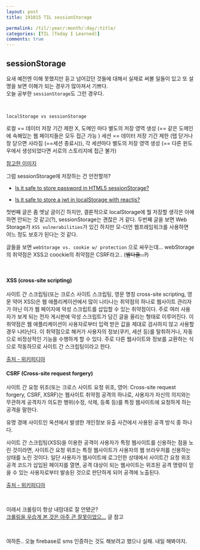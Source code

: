 ```yaml
---
layout: post
title: 191015 TIL sessionStorage

permalink: /til/:year/:month/:day/:title/
categories: [TIL (Today I Learned)]
comments: true
---
```


## **sessionStorage**

요새 예전엔 이해 못했지만 듣고 넘어갔던 것들에 대해서 실제로 써볼 일들이 있고 또 설명을 보면 이해가 되는 경우가 많아져서 기쁘다.  
오늘 공부한 `sessionStorage`도 그런 경우다.   

<br>

`localStorage vs sessionStorage` 

로컬 == 데이터 저장 기간 제한 X, 도메인 마다 별도의 저장 영역 생성 (== 같은 도메인에 속해있는 웹 페이지들은 모두 접근 가능 )
세션 == 데이터 저장 기간 제한 (탭 닫거나 창 닫으면 사라짐 (==세션 종료시)), 각 세션마다 별도의 저장 영역 생성 (== 다른 윈도우에서 생성되었다면 서로의 스토리지에 접근 불가)

[참고한 이미지](http://uxuiz.cafe24.com/wp/wp-content/uploads/2014/12/local_session.png)  


그럼 sessionStorage에 저장하는 건 안전할까?

- [Is it safe to store password in HTML5 sessionStorage?](https://security.stackexchange.com/questions/36958/is-it-safe-to-store-password-in-html5-sessionstorage)  

- [Is it safe to store a jwt in localStorage with reactjs?](https://stackoverflow.com/questions/44133536/is-it-safe-to-store-a-jwt-in-localstorage-with-reactjs)

첫번째 글은 좀 엣날 글이긴 하지만, 결론적으로 localStorage에 뭘 저장할 생각은 아예 하면 안되는 것 같고(?), sessionStorage는 괜찮은 거 같다. 두번째 글을 보면 Web Storage가 `XSS vulnerabilities`가 있긴 하지만 모-더언 웹프레임워크를 사용하면 어느 정도 보호가 된다는 것 같다. 

글들을 보면 `webStorage vs. cookie w/ protection` 으로 싸우는데... webStorage의 취약점은 XSS고 coockie의 취약점은 CSRF라고.. (~~별다줄...?~~)

<br>
  

#### XSS (cross-site scripting)
사이트 간 스크립팅(또는 크로스 사이트 스크립팅, 영문 명칭 cross-site scripting, 영문 약어 XSS)은 웹 애플리케이션에서 많이 나타나는 취약점의 하나로 웹사이트 관리자가 아닌 이가 웹 페이지에 악성 스크립트를 삽입할 수 있는 취약점이다. 주로 여러 사용자가 보게 되는 전자 게시판에 악성 스크립트가 담긴 글을 올리는 형태로 이루어진다. 이 취약점은 웹 애플리케이션이 사용자로부터 입력 받은 값을 제대로 검사하지 않고 사용할 경우 나타난다. 이 취약점으로 해커가 사용자의 정보(쿠키, 세션 등)를 탈취하거나, 자동으로 비정상적인 기능을 수행하게 할 수 있다. 주로 다른 웹사이트와 정보를 교환하는 식으로 작동하므로 사이트 간 스크립팅이라고 한다. 

[출처 - 위키피디아](https://ko.wikipedia.org/wiki/%EC%82%AC%EC%9D%B4%ED%8A%B8_%EA%B0%84_%EC%8A%A4%ED%81%AC%EB%A6%BD%ED%8C%85)

#### CSRF (Cross-site request forgery)
사이트 간 요청 위조(또는 크로스 사이트 요청 위조, 영어: Cross-site request forgery, CSRF, XSRF)는 웹사이트 취약점 공격의 하나로, 사용자가 자신의 의지와는 무관하게 공격자가 의도한 행위(수정, 삭제, 등록 등)를 특정 웹사이트에 요청하게 하는 공격을 말한다.

유명 경매 사이트인 옥션에서 발생한 개인정보 유출 사건에서 사용된 공격 방식 중 하나다.

사이트 간 스크립팅(XSS)을 이용한 공격이 사용자가 특정 웹사이트를 신용하는 점을 노린 것이라면, 사이트간 요청 위조는 특정 웹사이트가 사용자의 웹 브라우저를 신용하는 상태를 노린 것이다. 일단 사용자가 웹사이트에 로그인한 상태에서 사이트간 요청 위조 공격 코드가 삽입된 페이지를 열면, 공격 대상이 되는 웹사이트는 위조된 공격 명령이 믿을 수 있는 사용자로부터 발송된 것으로 판단하게 되어 공격에 노출된다.

[출처 - 위키피디아](https://ko.wikipedia.org/wiki/%EC%82%AC%EC%9D%B4%ED%8A%B8_%EA%B0%84_%EC%9A%94%EC%B2%AD_%EC%9C%84%EC%A1%B0)


<br>

이래서 크롤링이 항상 내맘대로 잘 안됐군?   
[크롤링을 우습게 본 것은 아주 큰 잘못이었으…](https://developersoom.github.io/til/2019/04/24/TIL/) 글 참고 

<br>

여하튼.. 오늘 firebase로 sms 인증하는 것도 해보려고 했으나 실패. 내일 해봐야지. 
